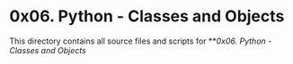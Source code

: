 # 0x06. Python - Classes and Objects

This directory contains all source files and scripts for ***0x06. Python - Classes and Objects*
